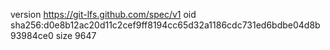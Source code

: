 version https://git-lfs.github.com/spec/v1
oid sha256:d0e8b12ac20d11c2cef9ff8194cc65d32a1186cdc731ed6bdbe04d8b93984ce0
size 9647
